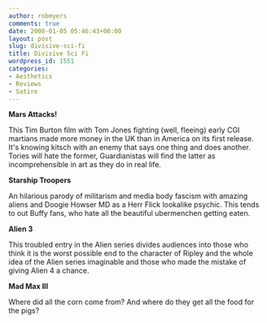```yaml
---
author: robmyers
comments: true
date: 2008-01-05 05:46:43+00:00
layout: post
slug: divisive-sci-fi
title: Divisive Sci Fi
wordpress_id: 1551
categories:
- Aesthetics
- Reviews
- Satire
---
```


**Mars Attacks!**  
  
This Tim Burton film with Tom Jones fighting (well, fleeing) early CGI martians made more money in the UK than in America on its first release. It's knowing kitsch with an enemy that says one thing and does another. Tories will hate the former, Guardianistas will find the latter as incomprehensible in art as they do in real life.  
  
**Starship Troopers**  
  
An hilarious parody of militarism and media body fascism with amazing aliens and Doogie Howser MD as a Herr Flick lookalike psychic. This tends to out Buffy fans, who hate all the beautiful ubermenchen getting eaten.  
  
**Alien 3**  
  
This troubled entry in the Alien series divides audiences into those who think it is the worst possible end to the character of Ripley and the whole idea of the Alien series imaginable and those who made the mistake of giving Alien 4 a chance.  
  
**Mad Max III**  
  
Where did all the corn come from? And where do they get all the food for the pigs?  



